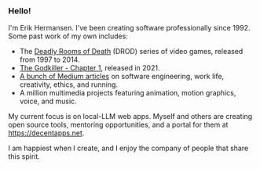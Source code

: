 ### Hello!

I'm Erik Hermansen. I've been creating software professionally since 1992. Some past work of my own includes:
* The [Deadly Rooms of Death](https://caravelgames.com/Articles/Games.html) (DROD) series of video games, released from 1997 to 2014.
* [The Godkiller - Chapter 1](https://store.steampowered.com/app/1449570/The_Godkiller__Chapter_1/), released in 2021.
* [A bunch of Medium articles](https://medium.com/@ErikH2000) on software engineering, work life, creativity, ethics, and running.
* A million multimedia projects featuring animation, motion graphics, voice, and music.

My current focus is on local-LLM web apps. Myself and others are creating open source tools, mentoring opportunities, and a portal for them at https://decentapps.net.

I am happiest when I create, and I enjoy the company of people that share this spirit.
